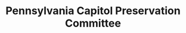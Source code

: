 ---
layout: repo
title: "Pennsylvania Capitol Preservation Committee"
id: 13757
permalink: repos/13757/
---